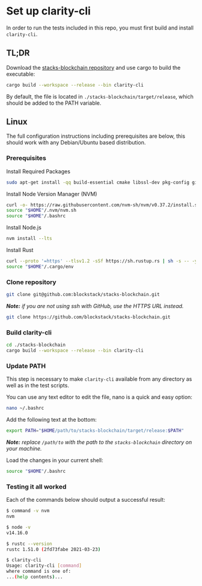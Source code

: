 # Set up clarity-cli

In order to run the tests included in this repo, you must first build and install `clarity-cli`.

## TL;DR

Download the [stacks-blockchain repository](https://github.com/blockstack/stacks-blockchain) and use cargo to build the executable:

```bash
cargo build --workspace --release --bin clarity-cli
```

By default, the file is located in `./stacks-blockchain/target/release`, which should be added to the PATH variable.

## Linux

The full configuration instructions including prerequisites are below, this should work with any Debian/Ubuntu based distribution.

### Prerequisites

Install Required Packages

```bash
sudo apt-get install -qq build-essential cmake libssl-dev pkg-config git
```

Install Node Version Manager (NVM)

```bash
curl -o- https://raw.githubusercontent.com/nvm-sh/nvm/v0.37.2/install.sh | bash
source "$HOME"/.nvm/nvm.sh
source "$HOME"/.bashrc
```

Install Node.js

```bash
nvm install --lts
```

Install Rust

```bash
curl --proto '=https' --tlsv1.2 -sSf https://sh.rustup.rs | sh -s -- -y
source "$HOME"/.cargo/env
```

### Clone repository

```bash
git clone git@github.com:blockstack/stacks-blockchain.git
```

***Note:** if you are not using ssh with GitHub, use the HTTPS URL instead.*

```bash
git clone https://github.com/blockstack/stacks-blockchain.git
```

### Build clarity-cli

```bash
cd ./stacks-blockchain
cargo build --workspace --release --bin clarity-cli
```

### Update PATH

This step is necessary to make `clarity-cli` available from any directory as well as in the test scripts.

You can use any text editor to edit the file, nano is a quick and easy option:

```bash
nano ~/.bashrc
```

Add the following text at the bottom:

```bash
export PATH="$HOME/path/to/stacks-blockchain/target/release:$PATH"
```

***Note:** replace `/path/to` with the path to the `stacks-blockchain` directory on your machine.*

Load the changes in your current shell:

```bash
source "$HOME"/.bashrc
```



### Testing it all worked

Each of the commands below should output a successful result:

```bash
$ command -v nvm
nvm

$ node -v
v14.16.0

$ rustc --version
rustc 1.51.0 (2fd73fabe 2021-03-23)

$ clarity-cli
Usage: clarity-cli [command]
where command is one of:
...(help contents)...
```
